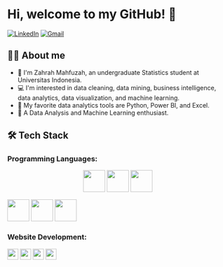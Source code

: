 # Hi, welcome to my GitHub! 👋

[![LinkedIn](https://img.shields.io/badge/LinkedIn-0077B5?style=for-the-badge&logo=linkedin&logoColor=white)](https://www.linkedin.com/in/zahrah-mahfuzah)
[![Gmail](https://img.shields.io/badge/Gmail-D14836?style=for-the-badge&logo=gmail&logoColor=white)](mailto:zahrahmahfuzah22@gmail.com)

## 👩‍💻 About me
- 👋 I'm Zahrah Mahfuzah, an undergraduate Statistics student at Universitas Indonesia.
- 💻 I'm interested in data cleaning, data mining, business intelligence, data analytics, data visualization, and machine learning.
- 🐍 My favorite data analytics tools are Python, Power BI, and Excel.
- 🚀 A Data Analysis and Machine Learning enthusiast.

## 🛠 Tech Stack
### Programming Languages:
<p align="center">
  <img src="https://upload.wikimedia.org/wikipedia/commons/c/c3/Python-logo-notext.svg" height="50"> 
  <img src="https://upload.wikimedia.org/wikipedia/commons/8/87/Sql_data_base_with_logo.png" height="50"> 
  <img src="https://upload.wikimedia.org/wikipedia/commons/d/d0/RStudio_logo_flat.svg" height="50"> 
</p>

<img src="https://upload.wikimedia.org/wikipedia/commons/c/c3/Python-logo-notext.svg" width="50"> <img src="https://upload.wikimedia.org/wikipedia/commons/8/87/Sql_data_base_with_logo.png" width="50"> <img src="https://upload.wikimedia.org/wikipedia/commons/d/d0/RStudio_logo_flat.svg" width="50"> 

### Website Development:
<img src="https://img.shields.io/badge/HTML5-E34F26?style=for-the-badge&logo=html5&logoColor=white" height="25">
<img src="https://img.shields.io/badge/CSS3-1572B6?style=for-the-badge&logo=css3&logoColor=white" height="25">
<img src="https://img.shields.io/badge/Flask-000000?style=for-the-badge&logo=flask&logoColor=white" height="25">
<img src="https://img.shields.io/badge/Wordpress-21759B?style=for-the-badge&logo=wordpress&logoColor=white" height="25">
